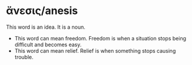 # ἄνεσις/anesis
This word is an idea. It is a noun.
* This word can mean freedom. Freedom is when a situation stops being difficult and becomes easy.
* This word can mean relief. Relief  is when something stops causing  trouble.
